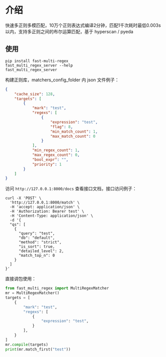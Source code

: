# 介绍

快速多正则多模匹配，10万个正则表达式编译2分钟，匹配1千次耗时最低0.003s以内，支持多正则之间的布尔运算匹配，基于 hyperscan / pyeda

## 使用
```shell
pip install fast-multi-regex
fast_multi_regex_server --help
fast_multi_regex_server
```

构建正则库，matchers_config_folder 内 json 文件例子：
```json
{
    "cache_size": 128,
    "targets": [
        {
            "mark": "test",
            "regexs": [
                {
                    "expression": "test",
                    "flag": 8,
                    "min_match_count": 1,
                    "max_match_count": 0
                }
            ],
            "min_regex_count": 1,
            "max_regex_count": 0,
            "bool_expr": "",
            "priority": 1
        }
    ]
}
```

访问 `http://127.0.0.1:8000/docs` 查看接口文档，接口访问例子：
```shell
curl -X 'POST' \
  'http://127.0.0.1:8000/match' \
  -H 'accept: application/json' \
  -H 'Authorization: Bearer test' \
  -H 'Content-Type: application/json' \
  -d '{
  "qs": [
    {
      "query": "test",
      "db": "default",
      "method": "strict",
      "is_sort": true,
      "detailed_level": 2,
      "match_top_n": 0
    }
  ]
}'
```

直接调包使用：
```python
from fast_multi_regex import MultiRegexMatcher
mr = MultiRegexMatcher()
targets = [
    {
        "mark": "test",
        "regexs": [
            {
                "expression": "test",
            }
        ],
    }
]
mr.compile(targets)
print(mr.match_first("test"))
```
